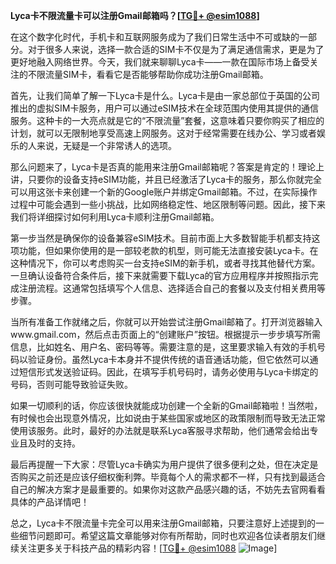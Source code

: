 **Lyca卡不限流量卡可以注册Gmail邮箱吗？[[TG💪+ @esim1088](https://t.me/s/esim1088)]**

在这个数字化时代，手机卡和互联网服务成为了我们日常生活中不可或缺的一部分。对于很多人来说，选择一款合适的SIM卡不仅是为了满足通信需求，更是为了更好地融入网络世界。今天，我们就来聊聊Lyca卡——一款在国际市场上备受关注的不限流量SIM卡，看看它是否能够帮助你成功注册Gmail邮箱。

首先，让我们简单了解一下Lyca卡是什么。Lyca卡是由一家总部位于英国的公司推出的虚拟SIM卡服务，用户可以通过eSIM技术在全球范围内使用其提供的通信服务。这种卡的一大亮点就是它的“不限流量”套餐，这意味着只要你购买了相应的计划，就可以无限制地享受高速上网服务。这对于经常需要在线办公、学习或者娱乐的人来说，无疑是一个非常诱人的选项。

那么问题来了，Lyca卡是否真的能用来注册Gmail邮箱呢？答案是肯定的！理论上讲，只要你的设备支持eSIM功能，并且已经激活了Lyca卡的服务，那么你就完全可以用这张卡来创建一个新的Google账户并绑定Gmail邮箱。不过，在实际操作过程中可能会遇到一些小挑战，比如网络稳定性、地区限制等问题。因此，接下来我们将详细探讨如何利用Lyca卡顺利注册Gmail邮箱。

第一步当然是确保你的设备兼容eSIM技术。目前市面上大多数智能手机都支持这项功能，但如果你使用的是一部较老款的机型，则可能无法直接安装Lyca卡。在这种情况下，你可以考虑购买一台支持eSIM的新手机，或者寻找其他替代方案。一旦确认设备符合条件后，接下来就需要下载Lyca的官方应用程序并按照指示完成注册流程。这通常包括填写个人信息、选择适合自己的套餐以及支付相关费用等步骤。

当所有准备工作就绪之后，你就可以开始尝试注册Gmail邮箱了。打开浏览器输入www.gmail.com，然后点击页面上的“创建账户”按钮。根据提示一步步填写所需信息，比如姓名、用户名、密码等等。需要注意的是，这里要求输入有效的手机号码以验证身份。虽然Lyca卡本身并不提供传统的语音通话功能，但它依然可以通过短信形式发送验证码。因此，在填写手机号码时，请务必使用与Lyca卡绑定的号码，否则可能导致验证失败。

如果一切顺利的话，你应该很快就能成功创建一个全新的Gmail邮箱啦！当然啦，有时候也会出现意外情况，比如说由于某些国家或地区的政策限制而导致无法正常使用该服务。此时，最好的办法就是联系Lyca客服寻求帮助，他们通常会给出专业且及时的支持。

最后再提醒一下大家：尽管Lyca卡确实为用户提供了很多便利之处，但在决定是否购买之前还是应该仔细权衡利弊。毕竟每个人的需求都不一样，只有找到最适合自己的解决方案才是最重要的。如果你对这款产品感兴趣的话，不妨先去官网看看具体的产品详情吧！

总之，Lyca卡不限流量卡完全可以用来注册Gmail邮箱，只要注意好上述提到的一些细节问题即可。希望这篇文章能够对你有所帮助，同时也欢迎各位读者朋友们继续关注更多关于科技产品的精彩内容！[[TG💪+ @esim1088](https://t.me/s/esim1088) ![Image](https://i.postimg.cc/4NQfJmqS/Snipaste-2025-05-13-00-14-12.png)]